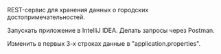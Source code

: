 REST-сервис для хранения данных о городских достопримечательностей.

Запускать приложение в IntelliJ IDEA.
Делать запросы через Postman.

Изменить в первых 3-х строках данные в "application.properties".
